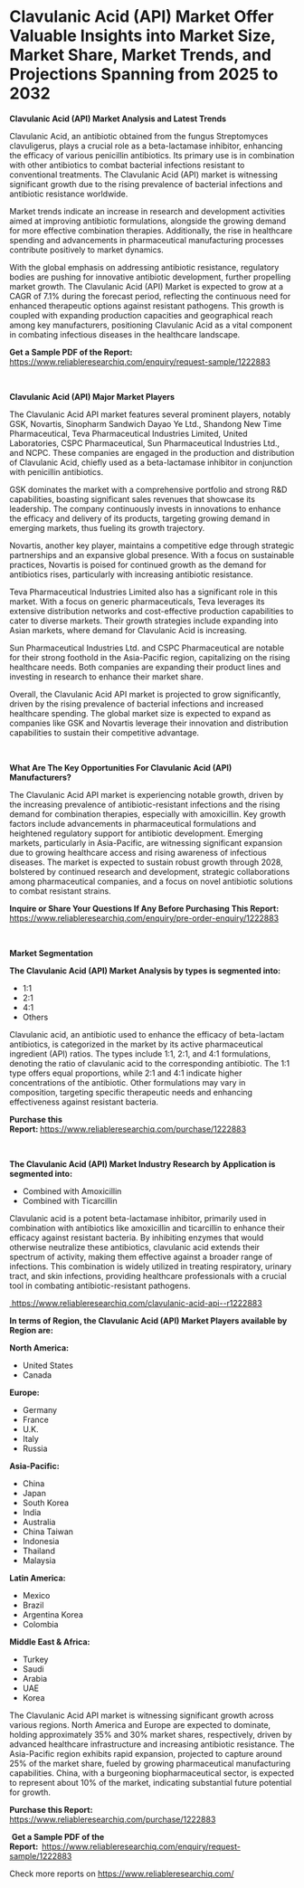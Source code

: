<p><h1>Clavulanic Acid (API) Market Offer Valuable Insights into Market Size, Market Share, Market Trends, and Projections Spanning from 2025 to 2032</h1></p><p><strong>Clavulanic Acid (API) Market Analysis and Latest Trends</strong></p>
<p><p>Clavulanic Acid, an antibiotic obtained from the fungus Streptomyces clavuligerus, plays a crucial role as a beta-lactamase inhibitor, enhancing the efficacy of various penicillin antibiotics. Its primary use is in combination with other antibiotics to combat bacterial infections resistant to conventional treatments. The Clavulanic Acid (API) market is witnessing significant growth due to the rising prevalence of bacterial infections and antibiotic resistance worldwide. </p><p>Market trends indicate an increase in research and development activities aimed at improving antibiotic formulations, alongside the growing demand for more effective combination therapies. Additionally, the rise in healthcare spending and advancements in pharmaceutical manufacturing processes contribute positively to market dynamics. </p><p>With the global emphasis on addressing antibiotic resistance, regulatory bodies are pushing for innovative antibiotic development, further propelling market growth. The Clavulanic Acid (API) Market is expected to grow at a CAGR of 7.1% during the forecast period, reflecting the continuous need for enhanced therapeutic options against resistant pathogens. This growth is coupled with expanding production capacities and geographical reach among key manufacturers, positioning Clavulanic Acid as a vital component in combating infectious diseases in the healthcare landscape.</p></p>
<p><strong>Get a Sample PDF of the Report:&nbsp;</strong> <a href="https://www.reliableresearchiq.com/enquiry/request-sample/1222883?utm_campaign=1900&utm_medium=2&utm_source=Github&utm_content=ia&utm_term=02022025&utm_id=clavulanic-acid-api">https://www.reliableresearchiq.com/enquiry/request-sample/1222883</a></p>
<p>&nbsp;</p>
<p><strong>Clavulanic Acid (API) Major Market Players</strong></p>
<p><p>The Clavulanic Acid API market features several prominent players, notably GSK, Novartis, Sinopharm Sandwich Dayao Ye Ltd., Shandong New Time Pharmaceutical, Teva Pharmaceutical Industries Limited, United Laboratories, CSPC Pharmaceutical, Sun Pharmaceutical Industries Ltd., and NCPC. These companies are engaged in the production and distribution of Clavulanic Acid, chiefly used as a beta-lactamase inhibitor in conjunction with penicillin antibiotics.</p><p>GSK dominates the market with a comprehensive portfolio and strong R&D capabilities, boasting significant sales revenues that showcase its leadership. The company continuously invests in innovations to enhance the efficacy and delivery of its products, targeting growing demand in emerging markets, thus fueling its growth trajectory.</p><p>Novartis, another key player, maintains a competitive edge through strategic partnerships and an expansive global presence. With a focus on sustainable practices, Novartis is poised for continued growth as the demand for antibiotics rises, particularly with increasing antibiotic resistance.</p><p>Teva Pharmaceutical Industries Limited also has a significant role in this market. With a focus on generic pharmaceuticals, Teva leverages its extensive distribution networks and cost-effective production capabilities to cater to diverse markets. Their growth strategies include expanding into Asian markets, where demand for Clavulanic Acid is increasing.</p><p>Sun Pharmaceutical Industries Ltd. and CSPC Pharmaceutical are notable for their strong foothold in the Asia-Pacific region, capitalizing on the rising healthcare needs. Both companies are expanding their product lines and investing in research to enhance their market share.</p><p>Overall, the Clavulanic Acid API market is projected to grow significantly, driven by the rising prevalence of bacterial infections and increased healthcare spending. The global market size is expected to expand as companies like GSK and Novartis leverage their innovation and distribution capabilities to sustain their competitive advantage.</p></p>
<p>&nbsp;</p>
<p><strong>What Are The Key Opportunities For Clavulanic Acid (API) Manufacturers?</strong></p>
<p><p>The Clavulanic Acid API market is experiencing notable growth, driven by the increasing prevalence of antibiotic-resistant infections and the rising demand for combination therapies, especially with amoxicillin. Key growth factors include advancements in pharmaceutical formulations and heightened regulatory support for antibiotic development. Emerging markets, particularly in Asia-Pacific, are witnessing significant expansion due to growing healthcare access and rising awareness of infectious diseases. The market is expected to sustain robust growth through 2028, bolstered by continued research and development, strategic collaborations among pharmaceutical companies, and a focus on novel antibiotic solutions to combat resistant strains.</p></p>
<p><strong>Inquire or Share Your Questions If Any Before Purchasing This Report:</strong> <a href="https://www.reliableresearchiq.com/enquiry/pre-order-enquiry/1222883?utm_campaign=1900&utm_medium=2&utm_source=Github&utm_content=ia&utm_term=02022025&utm_id=clavulanic-acid-api">https://www.reliableresearchiq.com/enquiry/pre-order-enquiry/1222883</a></p>
<p>&nbsp;</p>
<p><strong>Market Segmentation</strong></p>
<p><strong>The Clavulanic Acid (API) Market Analysis by types is segmented into:</strong></p>
<p><ul><li>1:1</li><li>2:1</li><li>4:1</li><li>Others</li></ul></p>
<p><p>Clavulanic acid, an antibiotic used to enhance the efficacy of beta-lactam antibiotics, is categorized in the market by its active pharmaceutical ingredient (API) ratios. The types include 1:1, 2:1, and 4:1 formulations, denoting the ratio of clavulanic acid to the corresponding antibiotic. The 1:1 type offers equal proportions, while 2:1 and 4:1 indicate higher concentrations of the antibiotic. Other formulations may vary in composition, targeting specific therapeutic needs and enhancing effectiveness against resistant bacteria.</p></p>
<p><strong>Purchase this Report:&nbsp;</strong><a href="https://www.reliableresearchiq.com/purchase/1222883?utm_campaign=1900&utm_medium=2&utm_source=Github&utm_content=ia&utm_term=02022025&utm_id=clavulanic-acid-api">https://www.reliableresearchiq.com/purchase/1222883</a></p>
<p>&nbsp;</p>
<p><strong>The Clavulanic Acid (API) Market Industry Research by Application is segmented into:</strong></p>
<p><ul><li>Combined with Amoxicillin</li><li>Combined with Ticarcillin</li></ul></p>
<p><p>Clavulanic acid is a potent beta-lactamase inhibitor, primarily used in combination with antibiotics like amoxicillin and ticarcillin to enhance their efficacy against resistant bacteria. By inhibiting enzymes that would otherwise neutralize these antibiotics, clavulanic acid extends their spectrum of activity, making them effective against a broader range of infections. This combination is widely utilized in treating respiratory, urinary tract, and skin infections, providing healthcare professionals with a crucial tool in combating antibiotic-resistant pathogens.</p></p>
<p><a href="https://www.reliableresearchiq.com/clavulanic-acid-api--r1222883?utm_campaign=1900&utm_medium=2&utm_source=Github&utm_content=ia&utm_term=02022025&utm_id=clavulanic-acid-api">&nbsp;https://www.reliableresearchiq.com/clavulanic-acid-api--r1222883</a></p>
<p><strong>In terms of Region, the Clavulanic Acid (API) Market Players available by Region are:</strong></p>
<p>
    <p> <strong> North America: </strong>
        <ul>
            <li>United States</li>
            <li>Canada</li>
        </ul>
        </p> 
    <p> <strong> Europe: </strong>
        <ul>
            <li>Germany</li>
            <li>France</li>
            <li>U.K.</li>
            <li>Italy</li>
            <li>Russia</li>
        </ul>
        </p> 
    <p> <strong> Asia-Pacific: </strong>
        <ul>
            <li>China</li>
            <li>Japan</li>
            <li>South Korea</li>
            <li>India</li>
            <li>Australia</li>
            <li>China Taiwan</li>
            <li>Indonesia</li>
            <li>Thailand</li>
            <li>Malaysia</li>
        </ul>
        </p> 
    <p> <strong> Latin America: </strong>
        <ul>
            <li>Mexico</li>
            <li>Brazil</li>
            <li>Argentina Korea</li>
            <li>Colombia</li>
        </ul>
        </p> 
    <p> <strong> Middle East & Africa: </strong>
        <ul>
            <li>Turkey</li>
            <li>Saudi</li>
            <li>Arabia</li>
            <li>UAE</li>
            <li>Korea</li>
        </ul>
    </p>
    </p>
<p><p>The Clavulanic Acid API market is witnessing significant growth across various regions. North America and Europe are expected to dominate, holding approximately 35% and 30% market shares, respectively, driven by advanced healthcare infrastructure and increasing antibiotic resistance. The Asia-Pacific region exhibits rapid expansion, projected to capture around 25% of the market share, fueled by growing pharmaceutical manufacturing capabilities. China, with a burgeoning biopharmaceutical sector, is expected to represent about 10% of the market, indicating substantial future potential for growth.</p></p>
<p><strong>Purchase this Report: </strong><a href="https://www.reliableresearchiq.com/purchase/1222883?utm_campaign=1900&utm_medium=2&utm_source=Github&utm_content=ia&utm_term=02022025&utm_id=clavulanic-acid-api">https://www.reliableresearchiq.com/purchase/1222883</a></p>
<p>&nbsp;<strong>Get a Sample PDF of the Report:&nbsp;&nbsp;</strong><a href="https://www.reliableresearchiq.com/enquiry/request-sample/1222883?utm_campaign=1900&utm_medium=2&utm_source=Github&utm_content=ia&utm_term=02022025&utm_id=clavulanic-acid-api">https://www.reliableresearchiq.com/enquiry/request-sample/1222883</a></p>
<p><strong></strong></p>
<p>Check more reports on <a href="https://www.reliableresearchiq.com/?utm_campaign=1900&utm_medium=2&utm_source=Github&utm_content=ia&utm_term=02022025&utm_id=clavulanic-acid-api">https://www.reliableresearchiq.com/</a></p>